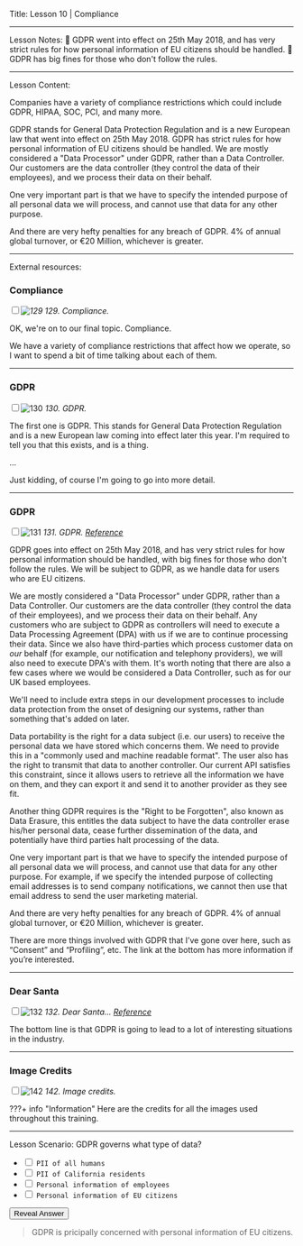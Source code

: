 
Title:
Lesson 10 | Compliance

---

Lesson Notes:
:dart: GDPR went into effect on 25th May 2018, and has very strict rules for how personal information of EU citizens should be handled.
:dart: GDPR has big fines for those who don't follow the rules.

---

Lesson Content:

Companies have a variety of compliance restrictions which could include GDPR, HIPAA, SOC, PCI, and many more.

GDPR stands for General Data Protection Regulation and is a new European law that went into effect on 25th May 2018. GDPR has strict rules for how personal information of EU citizens should be handled. We are mostly considered a "Data Processor" under GDPR, rather than a Data Controller. Our customers are the data controller (they control the data of their employees), and we process their data on their behalf.

One very important part is that we have to specify the intended purpose of all personal data we will process, and cannot use that data for any other purpose. 

And there are very hefty penalties for any breach of GDPR. 4% of annual global turnover, or €20 Million, whichever is greater.

---

External resources:


### Compliance

_<input type="checkbox" id="129" /><label for="129">![129](../slides/for_everyone/for_everyone.129.jpeg)</label>_
_129. Compliance._

OK, we're on to our final topic. Compliance.

We have a variety of compliance restrictions that affect how we operate, so I want to spend a bit of time talking about each of them.

---

### GDPR

<input type="checkbox" id="130" /><label for="130">![130](../slides/for_everyone/for_everyone.130.jpeg)</label>
_130. GDPR._

The first one is GDPR. This stands for General Data Protection Regulation and is a new European law coming into effect later this year. I'm required to tell you that this exists, and is a thing.

...

Just kidding, of course I'm going to go into more detail.

---

### GDPR

<input type="checkbox" id="131" /><label for="131">![131](../slides/for_everyone/for_everyone.131.jpeg)</label>
_131. GDPR. [Reference](https://www.eugdpr.org/)_

GDPR goes into effect on 25th May 2018, and has very strict rules for how personal information should be handled, with big fines for those who don't follow the rules. We will be subject to GDPR, as we handle data for users who are EU citizens.

We are mostly considered a "Data Processor" under GDPR, rather than a Data Controller. Our customers are the data controller (they control the data of their employees), and we process their data on their behalf. Any customers who are subject to GDPR as controllers will need to execute a Data Processing Agreement (DPA) with us if we are to continue processing their data. Since we also have third-parties which process customer data on _our_ behalf (for example, our notification and telephony providers), we will also need to execute DPA's with them. It's worth noting that there are also a few cases where we would be considered a Data Controller, such as for our UK based employees.

We'll need to include extra steps in our development processes to include data protection from the onset of designing our systems, rather than something that's added on later.

Data portability is the right for a data subject (i.e. our users) to receive the personal data we have stored which concerns them. We need to provide this in a "commonly used and machine readable format". The user also has the right to transmit that data to another controller. Our current API satisfies this constraint, since it allows users to retrieve all the information we have on them, and they can export it and send it to another provider as they see fit.

Another thing GDPR requires is the "Right to be Forgotten", also known as Data Erasure, this entitles the data subject to have the data controller erase his/her personal data, cease further dissemination of the data, and potentially have third parties halt processing of the data.

One very important part is that we have to specify the intended purpose of all personal data we will process, and cannot use that data for any other purpose. For example, if we specify the intended purpose of collecting email addresses is to send company notifications, we cannot then use that email address to send the user marketing material.

And there are very hefty penalties for any breach of GDPR. 4% of annual global turnover, or €20 Million, whichever is greater.

There are more things involved with GDPR that I’ve gone over here, such as “Consent” and “Profiling”, etc. The link at the bottom has more information if you’re interested.

---

### Dear Santa

<input type="checkbox" id="132" /><label for="132">![132](../slides/for_everyone/for_everyone.132.jpeg)</label>
_132. Dear Santa... [Reference](https://twitter.com/pwnallthethings/status/945353758137049088)_

The bottom line is that GDPR is going to lead to a lot of interesting situations in the industry.

---

### Image Credits

<input type="checkbox" id="142" /><label for="142">![142](../slides/for_everyone/for_everyone.142.jpeg)</label>
_142. Image credits._

???+ info "Information"
	Here are the credits for all the images used throughout this training.

---

Lesson Scenario:
GDPR governs what type of data?

- <input type="checkbox"> `PII of all humans`
- <input type="checkbox"> `PII of California residents`
- <input type="checkbox"> `Personal information of employees`
- <input type="checkbox"> `Personal information of EU citizens`

<div class="reveal-answer">
	<button class="button">Reveal Answer</button>
	<blockquote><p>GDPR is pricipally concerned with personal information of EU citizens.
</p></blockquote> 
